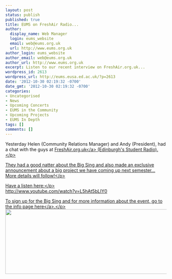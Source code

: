 ```yaml
---
layout: post
status: publish
published: true
title: EUMS on FreshAir Radio...
author:
  display_name: Web Manager
  login: eums_website
  email: web@eums.org.uk
  url: http://www.eums.org.uk
author_login: eums_website
author_email: web@eums.org.uk
author_url: http://www.eums.org.uk
excerpt: Listen to our recent interview on FreshAir.org.uk...
wordpress_id: 2613
wordpress_url: http://eums.eusa.ed.ac.uk/?p=2613
date: '2012-10-30 02:19:32 -0700'
date_gmt: '2012-10-30 02:19:32 -0700'
categories:
- Uncategorised
- News
- Upcoming Concerts
- EUMS in the Community
- Upcoming Projects
- EUMS In Depth
tags: []
comments: []
---
```

<p>Yesterday Helen (Community Relations Manager) and Andy (President), had a chat with the guys at <a title="go to FreshAir.org.uk" href="http:&#47;&#47;www.freshair.org.uk&#47;" target="_blank">FreshAir.org.uk<&#47;a> (Edinburgh's Student Radio).<&#47;p></p>
<p>They had a good natter about the Big Sing and also made an exclusive announcement about a big project we have coming up next semester... More details will follow!<&#47;p></p>
<p>Have a listen here:<&#47;p><br />
http:&#47;&#47;www.youtube.com&#47;watch?v=L5hAt5bLIY0</p>
<p>To sign up for the Big Sing and for more information about the event, <a title="The Big Sing 2012" href="http:&#47;&#47;eums.eusa.ed.ac.uk&#47;2012&#47;bigsing2012&#47;">go to the info page here<&#47;a>.<&#47;p><br />
<img src="http:&#47;&#47;eums.eusa.ed.ac.uk&#47;wp-content&#47;uploads&#47;images&#47;w620&#47;bigsing_footer.png" alt="" width="620" height="202" &#47;></p>
